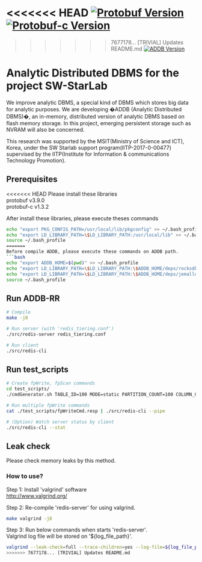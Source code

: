 <<<<<<< HEAD
[![Protobuf Version](https://img.shields.io/badge/protobuf-v3.9.0-yellow.svg)](https://github.com/protocolbuffers/protobuf)
[![Protobuf-c Version](https://img.shields.io/badge/protobuf--c-v1.3.2-yellow.svg)](https://github.com/protobuf-c/protobuf-c)
=======
>>>>>>> 7677178... [TRIVIAL] Updates README.md
[![ADDB Version](https://img.shields.io/badge/version-v1.1.0-brightgreen.svg)](https://github.com/addb-swstarlab/addb/tree/v1.1.0)

# Analytic Distributed DBMS for the project SW-StarLab

We improve analytic DBMS, a special kind of DBMS which stores big data for analytic purposes. 
We are developing �ADDB (Analytic Distributed DBMS)�, an in-memory, distributed version of analytic DBMS based on flash memory storage.
In this project, emerging persistent storage such as NVRAM will also be concerned.

This research was supported by the MSIT(Ministry of Science and ICT), Korea, under the SW Starlab support program(IITP-2017-0-00477) supervised by the IITP(Institute for Information & communications Technology Promotion).

## Prerequisites
<<<<<<< HEAD
Please install these libraries \
protobuf  v3.9.0 \
protobuf-c v1.3.2

After install these libraries, please execute theses commands

```bash
echo "export PKG_CONFIG_PATH=/usr/local/lib/pkgconfig" >> ~/.bash_profile
echo "export LD_LIBRARY_PATH=\$LD_LIBRARY_PATH:/usr/local/lib" >> ~/.bash_profile
source ~/.bash_profile
=======
Before compile ADDB, please execute these commands on ADDB path.
```bash
echo "export ADDB_HOME=$(pwd)" >> ~/.bash_profile
echo "export LD_LIBRARY_PATH=\$LD_LIBRARY_PATH:\$ADDB_HOME/deps/rocksdb" >> ~/.bash_profile
echo "export LD_LIBRARY_PATH=\$LD_LIBRARY_PATH:\$ADDB_HOME/deps/jemalloc/lib" >> ~/.bash_profile
source ~/.bash_profile
```

## Run ADDB-RR
```bash
# Compile
make -j8

# Run server (with 'redis_tiering.conf')
./src/redis-server redis_tiering.conf

# Run client
./src/redis-cli
```

## Run test_scripts
```bash
# Create fpWrite, fpScan commands
cd test_scripts/
./cmdGenerator.sh TABLE_ID=100 MODE=static PARTITION_COUNT=100 COLUMN_COUNT=4 SCAN_LOOK_UP_COLUMNS="1,2,3" INSERT_ITER_CNT=200 SCAN_ITER_CNT=30

# Run multiple fpWrite commands
cat ./test_scripts/fpWriteCmd.resp | ./src/redis-cli --pipe

# (Option) Watch server status by client
./src/redis-cli --stat
```

## Leak check
Please check memory leaks by this method.

### How to use?
Step 1: Install 'valgrind' software \
http://www.valgrind.org/

Step 2: Re-compile 'redis-server' for using valgrind.
```bash
make valgrind -j8
```

Step 3: Run below commands when starts 'redis-server'. \
Valgrind log file will be stored on '${log_file_path}'.
```bash
valgrind --leak-check=full --trace-children=yes --log-file=${log_file_path} ./src/redis-server redis_tiering.conf
>>>>>>> 7677178... [TRIVIAL] Updates README.md
```
